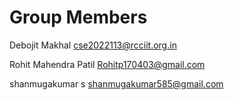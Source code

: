 # Group Members

Debojit Makhal
cse2022113@rcciit.org.in

Rohit Mahendra Patil 
Rohitp170403@gmail.com 

shanmugakumar s 
shanmugakumar585@gmail.com

